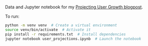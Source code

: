 Data and Jupyter notebook for my [Projecting User Growth blogpost](https://alexcbecker.net/blog/user-projections.html).

To run:
```bash
python -m venv venv  # Create a virtual environment
source venv/bin/activate  # Activate it
pip install -r requirements.txt  # Install dependencies
jupyter notebook user_projections.ipynb  # Launch the notebook
```
